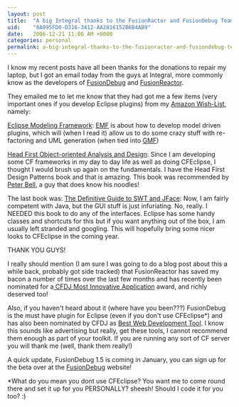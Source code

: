 ```yaml
---
layout: post
title:  "A big Integral thanks to the FusionRactor and FusionDebug Teams!"
uid:	"8A995FD0-D316-3412-AA2816152B6B4AB9"
date:   2006-12-21 11:06 AM +0000
categories: personal
permalink: a-big-integral-thanks-to-the-fusionractor-and-fusiondebug-teams
---
```

I know my recent posts have all been thanks for the donations to repair my laptop, but I got an email today from the guys at Integral, more commonly know as the developers of <a href="http://www.fusion-reactor.com/fusiondebug/index.html">FusionDebug</a> and <a href="http://www.fusion-reactor.com/home.html">FusionReactor</a>.

They emailed me to let me know that they had got me a few items (very important ones if you develop Eclipse plugins) from my <a href="http://www.amazon.co.uk/gp/registry/622WQR01XXWO">Amazon Wish-List</a>, namely:

<a href="http://www.amazon.co.uk/Eclipse-Modeling-Framework-Frank-Budinsky/dp/0131425420/sr=8-1/qid=1166716100/ref=sr_1_1/202-5218834-0604624?ie=UTF8&amp;s=books">Eclipse Modeling Framework</a>: <a href="http://www.eclipse.org/modeling/">EMF</a> is about how to develop model driven plugins, which will (when I read it) allow us to do some crazy stuff with re-factoring and UML generation (when tied into <a href="http://www.eclipse.org/gmf">GMF</a>) 

<a href="http://www.amazon.co.uk/Head-First-Object-oriented-Analysis-Design/dp/0596008678/sr=11-1/qid=1166716243/ref=sr_11_1/202-5218834-0604624">Head First Object-oriented Analysis and Design</a>: Since I am developing some CF frameworks in my day to day life as well as doing CFEclipse, I thought I would brush up again on the fundamentals. I have the Head First Design Patterns book and that is amazing. This book was recommended by <a href="http://www.pbell.com/index.cfm/2006/12/8/Head-First-has-done-it-again">Peter Bell</a>, a guy that does know his noodles!

The last book was: <a href="http://www.amazon.co.uk/Definitive-Guide-JFace-Experts-Voice/dp/1590593251/sr=11-1/qid=1166716375/ref=sr_11_1/202-5218834-0604624">The Definitive Guide to SWT and JFace</a>: Now, I am fairly competent with Java, but the GUI stuff is just infuriating. No, really. I NEEDED this book to do any of the interfaces. Eclipse has some handy classes and shortcuts for this but if you want anything out of the box, I am usually left stranded and googling. This will hopefully bring some nicer looks to CFEclipse in the coming year.

THANK YOU GUYS! 

I really should mention (I am sure I was going to do a blog post about this a while back, probably got side tracked) that FusionReactor has saved my bacon a number of times over the last few months and has recently been nominated for a<a href="http://www2.sys-con.com/mx/readerschoice2004/frameliveupdate.cfm?BType=2"> CFDJ Most Innovative Application</a> award, and richly deserved too!

Also, if you haven't heard about it (where have you been???) FusionDebug is the must have plugin for Eclipse (even if you don't use CFEclipse*) and has also been nominated by CFDJ as <a href="http://www2.sys-con.com/mx/readerschoice2004/frameliveupdate.cfm?BType=3">Best Web Development Tool</a>. I know this sounds like advertising but really, get these tools, I cannot recommend them enough as part of your toolkit. If you are running any sort of CF server you will thank me (well, thank them really!)

A quick update, FusionDebug 1.5 is coming in January, you can sign up for the beta over at the <a href="http://www.fusion-reactor.com/fusiondebug/openBetaSignup.html">FusionDebug</a> website!

*What do you mean you dont use CFEclipse? You want me to come round there and set it up for you PERSONALLY? sheesh! Should I code it for you too? :)